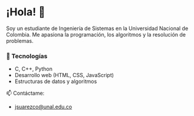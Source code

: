 # ¡Hola! 👋  

Soy un estudiante de Ingeniería de Sistemas en la Universidad Nacional de Colombia. Me apasiona la programación, los algoritmos y la resolución de problemas.  

### 🔧 Tecnologías  
- C, C++, Python  
- Desarrollo web (HTML, CSS, JavaScript)  
- Estructuras de datos y algoritmos  

📫 Contáctame: 
- jsuarezco@unal.edu.co
